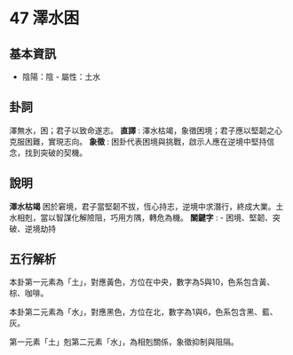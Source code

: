 # 47 澤水困

## 基本資訊
- 陰陽：陰 - 屬性：土水 
## 卦詞
澤無水，困；君子以致命遂志。
 **直譯** : 澤水枯竭，象徵困境；君子應以堅韌之心克服困難，實現志向。
 **象徵** : 困卦代表困境與挑戰，啟示人應在逆境中堅持信念，找到突破的契機。
## 說明
**澤水枯竭** 困於窘境，君子當堅韌不拔，恆心持志，逆境中求潛行，終成大業。土水相剋，當以智謀化解險阻，巧用方隅，轉危為機。
**關鍵字** : - 困境、堅韌、突破、逆境劫持
## 五行解析
本卦第一元素為「土」，對應黃色，方位在中央，數字為5與10，色系包含黃、棕、咖啡。

本卦第二元素為「水」，對應黑色，方位在北，數字為1與6，色系包含黑、藍、灰。

第一元素「土」剋第二元素「水」，為相剋關係，象徵抑制與阻隔。


